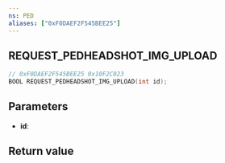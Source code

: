 ```yaml
---
ns: PED
aliases: ["0xF0DAEF2F545BEE25"]
---
```

## REQUEST_PEDHEADSHOT_IMG_UPLOAD

```c
// 0xF0DAEF2F545BEE25 0x10F2C023
BOOL REQUEST_PEDHEADSHOT_IMG_UPLOAD(int id);
```

## Parameters
* **id**:

## Return value
